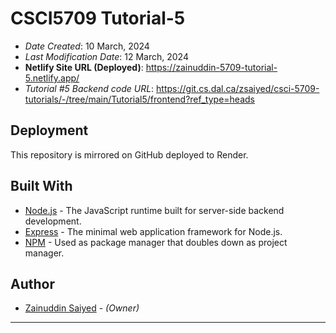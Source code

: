 # CSCI5709 Tutorial-5

* *Date Created*: 10 March, 2024
* *Last Modification Date*: 12 March, 2024
* **Netlify Site URL (Deployed)**: https://zainuddin-5709-tutorial-5.netlify.app/
* *Tutorial #5 Backend code URL*: https://git.cs.dal.ca/zsaiyed/csci-5709-tutorials/-/tree/main/Tutorial5/frontend?ref_type=heads

## Deployment
 
This repository is mirrored on GitHub deployed to Render.

## Built With

* [Node.js](https://nodejs.org/en) - The JavaScript runtime built for server-side backend development.
* [Express](https://expressjs.com/) - The minimal web application framework for Node.js.
* [NPM](https://www.npmjs.com/) - Used as package manager that doubles down as project manager.

## Author
 
* [Zainuddin Saiyed](zainuddin.s@dal.ca) - *(Owner)*
 
 ---

